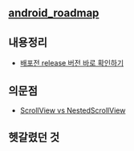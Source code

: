 ## [android_roadmap](https://github.com/dlghrms95/android_study/blob/main/ANDROID/android_roadmap.md)

## 내용정리
+ [배포전 release 버전 바로 확인하기](https://github.com/dlghrms95/android_study/blob/main/ANDROID/release%20%EB%B2%84%EC%A0%84%20%EB%B0%94%EB%A1%9C%20%ED%99%95%EC%9D%B8.md)

## 의문점
+ [ScrollView vs NestedScrollView]()
## 헷갈렸던 것
